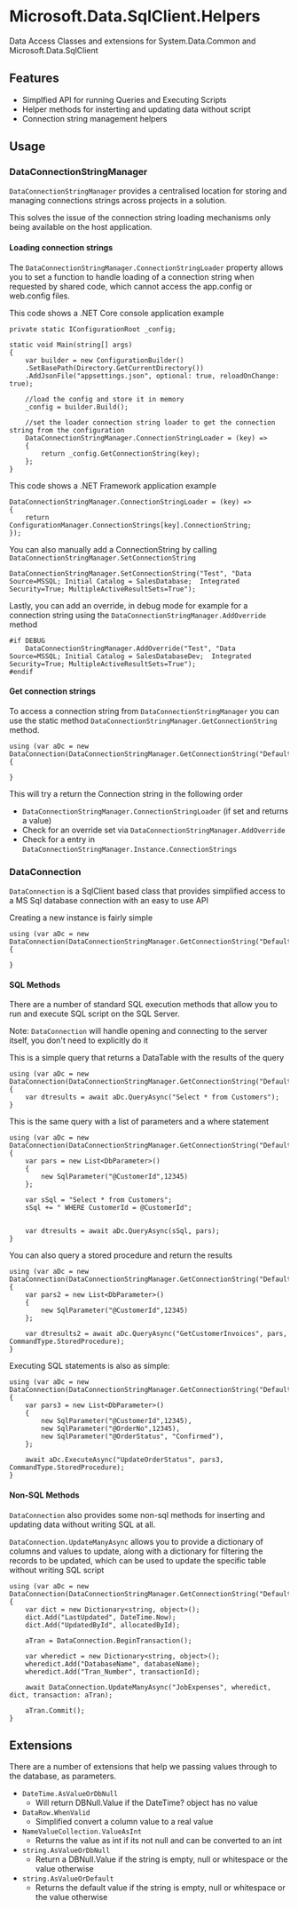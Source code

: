 # Microsoft.Data.SqlClient.Helpers
Data Access Classes and extensions for System.Data.Common and Microsoft.Data.SqlClient

## Features
- Simplfied API for running Queries and Executing Scripts
- Helper methods for insterting and updating data without script
- Connection string management helpers

## Usage

### DataConnectionStringManager
`DataConnectionStringManager` provides a centralised location for storing and managing connections strings across projects in a solution.

This solves the issue of the connection string loading mechanisms only being available on the host application.

#### Loading connection strings

The `DataConnectionStringManager.ConnectionStringLoader` property allows you to set a function to handle loading of a connection string when requested by shared code, which cannot access the app.config or web.config files.

This code shows a .NET Core console application example

    private static IConfigurationRoot _config;

    static void Main(string[] args)
    {
        var builder = new ConfigurationBuilder()
        .SetBasePath(Directory.GetCurrentDirectory())
        .AddJsonFile("appsettings.json", optional: true, reloadOnChange: true);

        //load the config and store it in memory
        _config = builder.Build();

        //set the loader connection string loader to get the connection string from the configuration
        DataConnectionStringManager.ConnectionStringLoader = (key) =>
        {
            return _config.GetConnectionString(key);
        };
    }

This code shows a .NET Framework application example

    DataConnectionStringManager.ConnectionStringLoader = (key) =>
    {
        return ConfigurationManager.ConnectionStrings[key].ConnectionString;
    });

You can also manually add a ConnectionString by calling `DataConnectionStringManager.SetConnectionString`

    DataConnectionStringManager.SetConnectionString("Test", "Data Source=MSSQL; Initial Catalog = SalesDatabase;  Integrated Security=True; MultipleActiveResultSets=True");

Lastly, you can add an override, in debug mode for example for a connection string using the `DataConnectionStringManager.AddOverride` method

    #if DEBUG
        DataConnectionStringManager.AddOverride("Test", "Data Source=MSSQL; Initial Catalog = SalesDatabaseDev;  Integrated Security=True; MultipleActiveResultSets=True");
    #endif


#### Get connection strings

To access a connection string from `DataConnectionStringManager` you can use the static method `DataConnectionStringManager.GetConnectionString` method.

    using (var aDc = new DataConnection(DataConnectionStringManager.GetConnectionString("Default")))
    {

    }

This will try a return the Connection string in the following order

- `DataConnectionStringManager.ConnectionStringLoader` (if set and returns a value)
- Check for an override set via `DataConnectionStringManager.AddOverride`
- Check for a entry in `DataConnectionStringManager.Instance.ConnectionStrings`

### DataConnection
`DataConnection` is a SqlClient based class that provides simplified access to a MS Sql database connection with an easy to use API

Creating a new instance is fairly simple

    using (var aDc = new DataConnection(DataConnectionStringManager.GetConnectionString("Default")))
    {

    }


#### SQL Methods
There are a number of standard SQL execution methods that allow you to run and execute SQL script on the SQL Server.

Note: `DataConnection` will handle opening and connecting to the server itself, you don't need to explicitly do it

This is a simple query that returns a DataTable with the results of the query

    using (var aDc = new DataConnection(DataConnectionStringManager.GetConnectionString("Default")))
    {
        var dtresults = await aDc.QueryAsync("Select * from Customers");
    }

This is the same query with a list of parameters and a where statement


    using (var aDc = new DataConnection(DataConnectionStringManager.GetConnectionString("Default")))
    {
        var pars = new List<DbParameter>()
        {
            new SqlParameter("@CustomerId",12345)
        };

        var sSql = "Select * from Customers";
        sSql += " WHERE CustomerId = @CustomerId";


        var dtresults = await aDc.QueryAsync(sSql, pars);
    }

You can also query a stored procedure and return the results

    using (var aDc = new DataConnection(DataConnectionStringManager.GetConnectionString("Default")))
    {
        var pars2 = new List<DbParameter>()
        {
            new SqlParameter("@CustomerId",12345)
        };

        var dtresults2 = await aDc.QueryAsync("GetCustomerInvoices", pars, CommandType.StoredProcedure);
    }

Executing SQL statements is also as simple:

    using (var aDc = new DataConnection(DataConnectionStringManager.GetConnectionString("Default")))
    {
        var pars3 = new List<DbParameter>()
        {
            new SqlParameter("@CustomerId",12345),
            new SqlParameter("@OrderNo",12345),
            new SqlParameter("@OrderStatus", "Confirmed"),
        };

        await aDc.ExecuteAsync("UpdateOrderStatus", pars3, CommandType.StoredProcedure);
    }

#### Non-SQL Methods
`DataConnection` also provides some non-sql methods for inserting and updating data without writing SQL at all.

`DataConnection.UpdateManyAsync` allows you to provide a dictionary of columns and values to update, along with a dictionary for filtering the records to be updated, which can be used to update the specific table without writing SQL script

    using (var aDc = new DataConnection(DataConnectionStringManager.GetConnectionString("Default")))
    {
        var dict = new Dictionary<string, object>();
        dict.Add("LastUpdated", DateTime.Now);
        dict.Add("UpdatedById", allocatedById);

        aTran = DataConnection.BeginTransaction();

        var wheredict = new Dictionary<string, object>();
        wheredict.Add("DatabaseName", databaseName);
        wheredict.Add("Tran_Number", transactionId);

        await DataConnection.UpdateManyAsync("JobExpenses", wheredict, dict, transaction: aTran);

        aTran.Commit();
    }

## Extensions

There are a number of extensions that help we passing values through to the database, as parameters.  

- `DateTime.AsValueOrDbNull`
  - Will return DBNull.Value if the DateTime? object has no value
- `DataRow.WhenValid`
  - Simplified convert a column value to a real value
- `NameValueCollection.ValueAsInt`
  - Returns the value as int if its not null and can be converted to an int
- `string.AsValueOrDbNull`
  - Return a DBNull.Value if the string is empty, null or whitespace or the value otherwise
- `string.AsValueOrDefault`
  - Returns the default value if the string is empty, null or whitespace or the value otherwise
